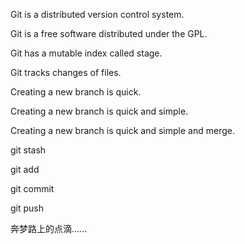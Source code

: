 Git is a distributed version control system.

Git is a free software distributed under the GPL.

Git has a mutable index called stage.

Git tracks changes of files.

Creating a new branch is quick.

Creating a new branch is quick and simple.

Creating a new branch is quick and simple and merge.

git stash

git add

git commit

git push

奔梦路上的点滴......



